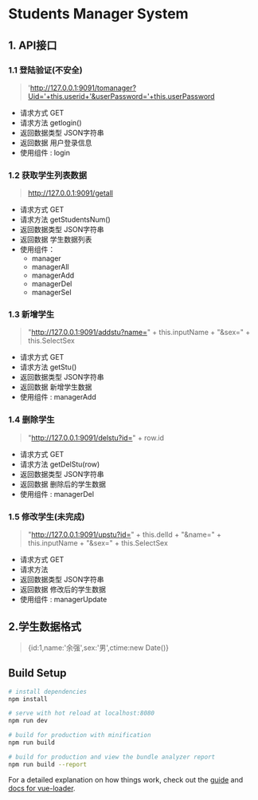 # Students Manager System

## 1. API接口

### 1.1 登陆验证(不安全)

> 'http://127.0.0.1:9091/tomanager?Uid='+this.userid+'&userPassword='+this.userPassword

* 请求方式 GET
* 请求方法 getlogin()
* 返回数据类型 JSON字符串
* 返回数据 用户登录信息
* 使用组件 : login

### 1.2 获取学生列表数据

> http://127.0.0.1:9091/getall

* 请求方式 GET
* 请求方法 getStudentsNum()
* 返回数据类型 JSON字符串
* 返回数据 学生数据列表
* 使用组件：
	+ manager
	+ managerAll
	+ managerAdd
	+ managerDel
	+ managerSel

### 1.3 新增学生

> "http://127.0.0.1:9091/addstu?name=" + this.inputName + "&sex=" + this.SelectSex

* 请求方式 GET
* 请求方法 getStu()
* 返回数据类型 JSON字符串
* 返回数据 新增学生数据
* 使用组件 : managerAdd

### 1.4 删除学生

> "http://127.0.0.1:9091/delstu?id=" + row.id

* 请求方式 GET
* 请求方法 getDelStu(row)
* 返回数据类型 JSON字符串
* 返回数据 删除后的学生数据
* 使用组件 : managerDel

### 1.5 修改学生(未完成)

> "http://127.0.0.1:9091/upstu?id=" + this.delId + "&name=" + this.inputName + "&sex=" + this.SelectSex

* 请求方式 GET
* 请求方法
* 返回数据类型 JSON字符串
* 返回数据 修改后的学生数据
* 使用组件 : managerUpdate


## 2.学生数据格式

> {id:1,name:'余强',sex:'男',ctime:new Date()}

## Build Setup

``` bash
# install dependencies
npm install

# serve with hot reload at localhost:8080
npm run dev

# build for production with minification
npm run build

# build for production and view the bundle analyzer report
npm run build --report
```

For a detailed explanation on how things work, check out the [guide](http://vuejs-templates.github.io/webpack/) and [docs for vue-loader](http://vuejs.github.io/vue-loader).
